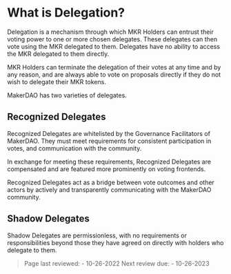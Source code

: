 # What is Delegation?

Delegation is a mechanism through which MKR Holders can entrust their voting power to one or more chosen delegates. These delegates can then vote using the MKR delegated to them. Delegates have no ability to access the MKR delegated to them directly.

MKR Holders can terminate the delegation of their votes at any time and by any reason, and are always able to vote on proposals directly if they do not wish to delegate their MKR tokens.

MakerDAO has two varieties of delegates.

## Recognized Delegates
Recognized Delegates are whitelisted by the Governance Facilitators of MakerDAO. They must meet requirements for consistent participation in votes, and communication with the community.

In exchange for meeting these requirements, Recognized Delegates are compensated and are featured more prominently on voting frontends.

Recognized Delegates act as a bridge between vote outcomes and other actors by actively and transparently communicating with the MakerDAO community.

## Shadow Delegates
Shadow Delegates are permissionless, with no requirements or responsibilities beyond those they have agreed on directly with holders who delegate to them.

>Page last reviewed: - 10-26-2022
>Next review due: -  10-26-2023

